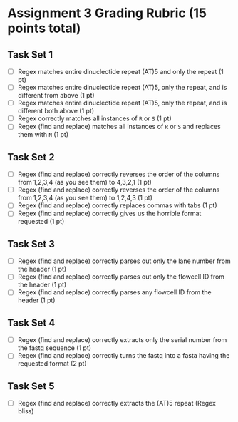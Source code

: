 # Assignment 3 Grading Rubric (15 points total)

## Task Set 1

- [ ] Regex matches entire dinucleotide repeat (AT)5 and only the repeat (1 pt)
- [ ] Regex matches entire dinucleotide repeat (AT)5, only the repeat, and is different from above (1 pt)
- [ ] Regex matches entire dinucleotide repeat (AT)5, only the repeat, and is different both above (1 pt)
- [ ] Regex correctly matches all instances of `R` or `S` (1 pt)
- [ ] Regex (find and replace) matches all instances of `R` or `S` and replaces them with `N` (1 pt)

## Task Set 2

- [ ] Regex (find and replace) correctly reverses the order of the columns from 1,2,3,4 (as you see them) to 4,3,2,1 (1 pt)
- [ ] Regex (find and replace) correctly reverses the order of the columns from 1,2,3,4 (as you see them) to 1,2,4,3 (1 pt)
- [ ] Regex (find and replace) correctly replaces commas with tabs (1 pt)
- [ ] Regex (find and replace) correctly gives us the horrible format requested (1 pt)

## Task Set 3

- [ ] Regex (find and replace) correctly parses out only the lane number from the header (1 pt)
- [ ] Regex (find and replace) correctly parses out only the flowcell ID from the header (1 pt)
- [ ] Regex (find and replace) correctly parses any flowcell ID from the header (1 pt)

## Task Set 4

- [ ] Regex (find and replace) correctly extracts only the serial number from the fastq sequence (1 pt)
- [ ] Regex (find and replace) correctly turns the fastq into a fasta having the requested format (2 pt)

## Task Set 5

- [ ] Regex (find and replace) correctly extracts the (AT)5 repeat (Regex bliss)
